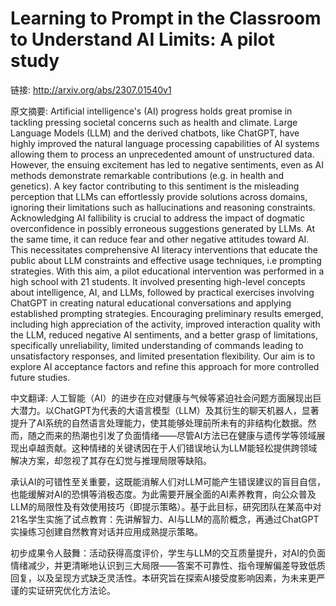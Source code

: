 # Learning to Prompt in the Classroom to Understand AI Limits: A pilot study

链接: http://arxiv.org/abs/2307.01540v1

原文摘要:
Artificial intelligence's (AI) progress holds great promise in tackling
pressing societal concerns such as health and climate. Large Language Models
(LLM) and the derived chatbots, like ChatGPT, have highly improved the natural
language processing capabilities of AI systems allowing them to process an
unprecedented amount of unstructured data. However, the ensuing excitement has
led to negative sentiments, even as AI methods demonstrate remarkable
contributions (e.g. in health and genetics). A key factor contributing to this
sentiment is the misleading perception that LLMs can effortlessly provide
solutions across domains, ignoring their limitations such as hallucinations and
reasoning constraints. Acknowledging AI fallibility is crucial to address the
impact of dogmatic overconfidence in possibly erroneous suggestions generated
by LLMs. At the same time, it can reduce fear and other negative attitudes
toward AI. This necessitates comprehensive AI literacy interventions that
educate the public about LLM constraints and effective usage techniques, i.e
prompting strategies. With this aim, a pilot educational intervention was
performed in a high school with 21 students. It involved presenting high-level
concepts about intelligence, AI, and LLMs, followed by practical exercises
involving ChatGPT in creating natural educational conversations and applying
established prompting strategies. Encouraging preliminary results emerged,
including high appreciation of the activity, improved interaction quality with
the LLM, reduced negative AI sentiments, and a better grasp of limitations,
specifically unreliability, limited understanding of commands leading to
unsatisfactory responses, and limited presentation flexibility. Our aim is to
explore AI acceptance factors and refine this approach for more controlled
future studies.

中文翻译:
人工智能（AI）的进步在应对健康与气候等紧迫社会问题方面展现出巨大潜力。以ChatGPT为代表的大语言模型（LLM）及其衍生的聊天机器人，显著提升了AI系统的自然语言处理能力，使其能够处理前所未有的非结构化数据。然而，随之而来的热潮也引发了负面情绪——尽管AI方法已在健康与遗传学等领域展现出卓越贡献。这种情绪的关键诱因在于人们错误地认为LLM能轻松提供跨领域解决方案，却忽视了其存在幻觉与推理局限等缺陷。

承认AI的可错性至关重要，这既能消解人们对LLM可能产生错误建议的盲目自信，也能缓解对AI的恐惧等消极态度。为此需要开展全面的AI素养教育，向公众普及LLM的局限性及有效使用技巧（即提示策略）。基于此目标，研究团队在某高中对21名学生实施了试点教育：先讲解智力、AI与LLM的高阶概念，再通过ChatGPT实操练习创建自然教育对话并应用成熟提示策略。

初步成果令人鼓舞：活动获得高度评价，学生与LLM的交互质量提升，对AI的负面情绪减少，并更清晰地认识到三大局限——答案不可靠性、指令理解偏差导致低质回复，以及呈现方式缺乏灵活性。本研究旨在探索AI接受度影响因素，为未来更严谨的实证研究优化方法论。
